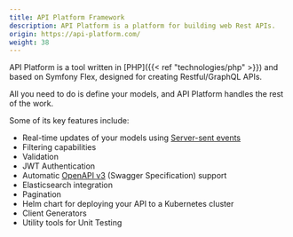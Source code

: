 ```yaml
---
title: API Platform Framework
description: API Platform is a platform for building web Rest APIs.
origin: https://api-platform.com/
weight: 38
---
```

API Platform is a tool written in [PHP]({{< ref "technologies/php" >}}) and based on Symfony Flex, designed for creating Restful/GraphQL APIs.

All you need to do is define your models, and API Platform handles the rest of the work.

Some of its key features include:
* Real-time updates of your models using <a target='_blank' href='https://developer.mozilla.org/en-US/docs/Web/API/Server-sent_events'>Server-sent events</a>
* Filtering capabilities
* Validation
* JWT Authentication
* Automatic <a href='https://en.wikipedia.org/wiki/OpenAPI_Specification' target='_blank'>OpenAPI v3</a> (Swagger Specification) support
* Elasticsearch integration
* Pagination
* Helm chart for deploying your API to a Kubernetes cluster
* Client Generators
* Utility tools for Unit Testing
